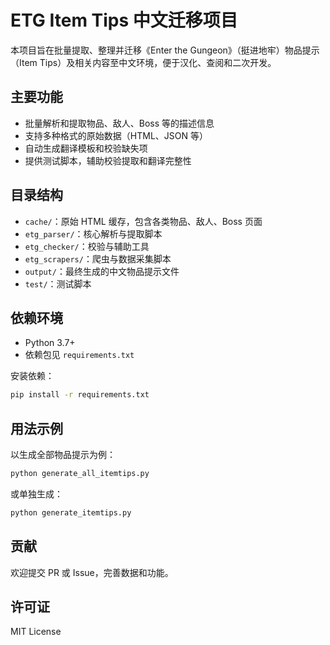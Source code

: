 # ETG Item Tips 中文迁移项目

本项目旨在批量提取、整理并迁移《Enter the Gungeon》（挺进地牢）物品提示（Item Tips）及相关内容至中文环境，便于汉化、查阅和二次开发。

## 主要功能

- 批量解析和提取物品、敌人、Boss 等的描述信息
- 支持多种格式的原始数据（HTML、JSON 等）
- 自动生成翻译模板和校验缺失项
- 提供测试脚本，辅助校验提取和翻译完整性

## 目录结构

- `cache/`：原始 HTML 缓存，包含各类物品、敌人、Boss 页面
- `etg_parser/`：核心解析与提取脚本
- `etg_checker/`：校验与辅助工具
- `etg_scrapers/`：爬虫与数据采集脚本
- `output/`：最终生成的中文物品提示文件
- `test/`：测试脚本

## 依赖环境

- Python 3.7+
- 依赖包见 `requirements.txt`

安装依赖：

```bash
pip install -r requirements.txt
```

## 用法示例

以生成全部物品提示为例：

```bash
python generate_all_itemtips.py
```

或单独生成：

```bash
python generate_itemtips.py
```

## 贡献

欢迎提交 PR 或 Issue，完善数据和功能。

## 许可证

MIT License

